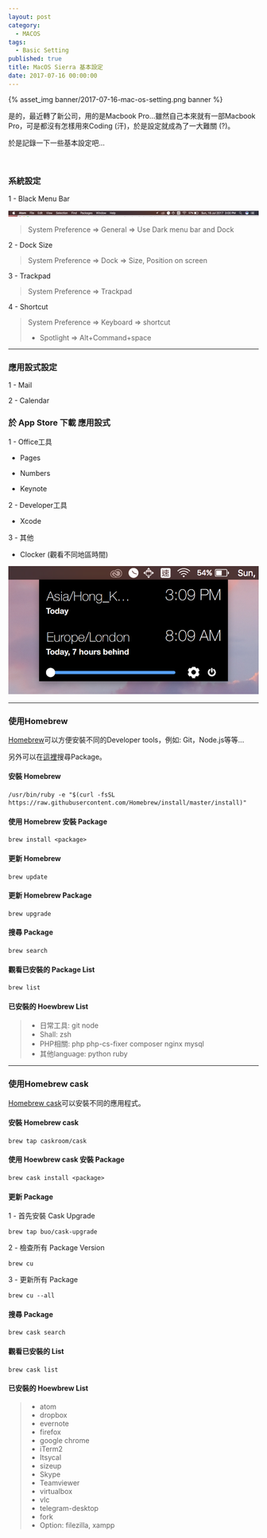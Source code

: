 ```yaml
---
layout: post
category: 
  - MACOS
tags: 
  - Basic Setting
published: true
title: MacOS Sierra 基本設定
date: 2017-07-16 00:00:00
---
```


{% asset_img banner/2017-07-16-mac-os-setting.png banner %}

是的，最近轉了新公司，用的是Macbook Pro...雖然自己本來就有一部Macbook Pro，可是都沒有怎樣用來Coding (汗)，於是設定就成為了一大難關 (?)。

於是記錄一下一些基本設定吧...

<!-- more -->
<br/>

### 系統設定

1 - Black Menu Bar

<img src="/images/post/2017-07-16-mac-os-setting-1.png">

> System Preference => General => Use Dark menu bar and Dock

2 - Dock Size

> System Preference => Dock => Size, Position on screen

3 - Trackpad

> System Preference => Trackpad

4 - Shortcut

> System Preference => Keyboard => shortcut
>
> - Spotlight => Alt+Command+space

------------------------------------

### 應用設式設定

1 - Mail

2 - Calendar

### 於 App Store 下載 應用設式

1 - Office工具

- Pages

- Numbers

- Keynote

2 - Developer工具

- Xcode

3 - 其他

- Clocker (觀看不同地區時間)

<img src="/images/post/2017-07-16-mac-os-setting-3.png">

------------------------------------

### 使用Homebrew

[Homebrew](http://brew.sh/)可以方便安裝不同的Developer tools，例如: Git，Node.js等等...

另外可以在[這裡](http://searchbrew.com/)搜尋Package。

#### 安裝 Homebrew

    /usr/bin/ruby -e "$(curl -fsSL https://raw.githubusercontent.com/Homebrew/install/master/install)"

#### 使用 Homebrew 安裝 Package

    brew install <package>

#### 更新 Homebrew

    brew update

#### 更新 Homebrew Package

    brew upgrade

#### 搜尋 Package

    brew search

#### 觀看已安裝的 Package List    

    brew list

#### 已安裝的 Hoewbrew List

> - 日常工具: git node
> - Shall: zsh
> - PHP相關: php php-cs-fixer composer nginx mysql
> - 其他language: python ruby


------------------------------------

### 使用Homebrew cask

[Homebrew cask](https://caskroom.github.io/)可以安裝不同的應用程式。

#### 安裝 Homebrew cask

    brew tap caskroom/cask

#### 使用 Hoewbrew cask 安裝 Package

    brew cask install <package>

#### 更新 Package

1 - 首先安裝 Cask Upgrade

    brew tap buo/cask-upgrade

2 - 檢查所有 Package Version

    brew cu

3 - 更新所有 Package

    brew cu --all

#### 搜尋 Package

    brew cask search

#### 觀看已安裝的 List    

    brew cask list

#### 已安裝的 Hoewbrew List

> - atom
> - dropbox
> - evernote
> - firefox
> - google chrome
> - iTerm2
> - Itsycal
> - sizeup
> - Skype
> - Teamviewer
> - virtualbox
> - vlc
> - telegram-desktop
> - fork
> - Option: filezilla, xampp
